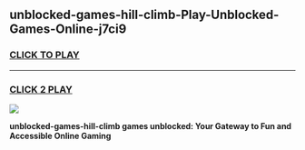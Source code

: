 
## unblocked-games-hill-climb-Play-Unblocked-Games-Online-j7ci9
<h3>
<a href="https://premium76.site?title=unblocked-games-hill-climb&ref=24A">CLICK TO PLAY</a></h3>
<hr>

<h3>
<a href="https://premium76.site?title=unblocked-games-hill-climb&ref=24A">CLICK 2 PLAY</a>
  
</h3>

<a href="https://premium76.site?title=unblocked-games-hill-climb&ref=24A"><img src="https://clearcache.store/games.png"></a>


**unblocked-games-hill-climb games unblocked: Your Gateway to Fun and Accessible Online Gaming**
